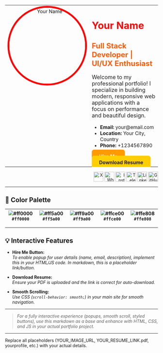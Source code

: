<!-- Portfolio Front Page -->

<table>
  <tr>
    <td width="40%" align="center" valign="top">
      <!-- Large Profile Image -->
      <img src="https://i.ibb.co/zVPTfS0q/IMG-7909.jpg" alt="Your Name" width="250" style="border-radius:50%; border:6px solid #ff0000;">
    </td>
    <td width="60%" valign="top">
      <!-- Basic Details -->
      <h1 style="color:#ff0000;">Your Name</h1>
      <h2 style="color:#ff5a00;">Full Stack Developer | UI/UX Enthusiast</h2>
      <p style="font-size:18px; color:#222;">
        Welcome to my professional portfolio! I specialize in building modern, responsive web applications with a focus on performance and beautiful design.
      </p>
      <ul>
        <li><b>Email:</b> your@email.com</li>
        <li><b>Location:</b> Your City, Country</li>
        <li><b>Phone:</b> +1234567890</li>
      </ul>
      <!-- Buttons -->
      <a href="#hire-me" style="background:#ff9a00; color:white; padding:12px 24px; border-radius:8px; text-decoration:none; font-weight:bold;">Hire Me</a>
      &nbsp;
      <a href="YOUR_RESUME_LINK.pdf" download style="background:#ffce00; color:#222; padding:12px 24px; border-radius:8px; text-decoration:none; font-weight:bold;">Download Resume</a>
    </td>
  </tr>
</table>

<!-- Social Media (top-right corner style, but markdown can't position absolutely) -->
<p align="right">
  <a href="https://x.com/yourprofile"><img src="https://cdn.jsdelivr.net/gh/simple-icons/simple-icons/icons/x.svg" width="32" alt="X"></a>
  <a href="https://wa.me/yourwhatsappnumber"><img src="https://cdn.jsdelivr.net/gh/simple-icons/simple-icons/icons/whatsapp.svg" width="32" alt="WhatsApp"></a>
  <a href="https://instagram.com/yourprofile"><img src="https://cdn.jsdelivr.net/gh/simple-icons/simple-icons/icons/instagram.svg" width="32" alt="Instagram"></a>
  <a href="https://t.me/yourprofile"><img src="https://cdn.jsdelivr.net/gh/simple-icons/simple-icons/icons/telegram.svg" width="32" alt="Telegram"></a>
  <a href="https://linkedin.com/in/yourprofile"><img src="https://cdn.jsdelivr.net/gh/simple-icons/simple-icons/icons/linkedin.svg" width="32" alt="LinkedIn"></a>
  <a href="https://github.com/yourprofile"><img src="https://cdn.jsdelivr.net/gh/simple-icons/simple-icons/icons/github.svg" width="32" alt="GitHub"></a>
</p>

---

## 🎨 Color Palette

| ![#ff0000](https://via.placeholder.com/24/ff0000/000000?text=+) `#ff0000` | ![#ff5a00](https://via.placeholder.com/24/ff5a00/000000?text=+) `#ff5a00` | ![#ff9a00](https://via.placeholder.com/24/ff9a00/000000?text=+) `#ff9a00` | ![#ffce00](https://via.placeholder.com/24/ffce00/000000?text=+) `#ffce00` | ![#ffe808](https://via.placeholder.com/24/ffe808/000000?text=+) `#ffe808` |
|---|---|---|---|---|

---

## 💡 Interactive Features

- **Hire Me Button:**  
  _To enable popup for user details (name, email, description), implement this in your HTML/JS code. In markdown, this is a placeholder link/button._

- **Download Resume:**  
  _Ensure your PDF is uploaded and the link is correct for auto-download._

- **Smooth Scrolling:**  
  _Use CSS (`scroll-behavior: smooth;`) in your main site for smooth navigation._

---

> _For a fully interactive experience (popups, smooth scroll, styled buttons), use this markdown as a base and enhance with HTML, CSS, and JS in your actual portfolio project._

---

Replace all placeholders (YOUR_IMAGE_URL, YOUR_RESUME_LINK.pdf, yourprofile, etc.) with your actual details.
